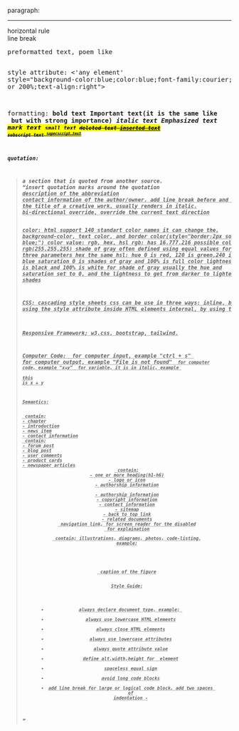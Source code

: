 paragraph:

<p>
<hr>horizontal rule
<br>line break
<pre>preformatted text, poem like

style attribute:
<'any element' style="background-color:blue;color:blue;font-family:courier;font-size:60px or 200%;text-align:right">

formatting:
<b>bold text
<strong>Important text(it is the same like <b> but with strong importance)
<i>italic text
<em>Emphasized text
<mark>mark text
<small>small text
<del>deleted text
<ins>inserted text
<sub>subscript text
<sup>superscript text

quotation:

<blockquote cite="...">a section that is quoted from another source.
<q>insert quotation marks around the quotation
<abbr title="...">description of the abbreviation
<address>contact information of the author/owner. add line break before and after the address element,renders in italic
<cite>the title of a creative work, usually renders in italic.
<bdo>bi-directional override, override the current text direction

color:
html support 140 standart color names
it can change the, background-color, text color, and border color(style="border:2px solid blue;")
color value: rgb, hex, hsl
rgb: has 16.777.216 possible colors
rgb(255,255,255)
shade of gray often defined using equal values for all three parameters
hex the same
hsl:
hue 0 is red, 120 is green,240 is blue
saturation 0 is shades of gray and 100% is full color
lightness 0 is black and 100% is white
for shade of gray usually the hue and saturation set to 0, and the lightness to get from darker to lighter shades

CSS: cascading style sheets
css can be use in three ways:
inline, by using the style attribute inside HTML elements
internal, by using the <style> element in the <head> section
external, by using the <link> element to an external CSS file, example;

<link rel="stylesheet" href="style.css">
css border use border around the text
example,style="border:2px solid black"
padding property is the space between the text and the border
margin property is the space outside the border
example, style="border:2px solid white;padding:20px;margin:60px"

link:
<a href="...">
target attribute, example: target="\_self;\_blank;\_parent;top"
absolute url vs relative url(a link to a page within the same website)
image as link, example: <a href="..."><img src="..." alt="..."></a>
email as link, example: <a href="mailto:blabla@bla.com">...</a>
button as link, example: <button onclick="document.location='...'">
link title, example: <a href="..." title="for hover the link">
link colors; you can make buttons out of links with style

<style>
a:link{unvisited}
a:visited{visited}
a:hover{}
a:active{}
bookmark link; 
<h2 id="04">chapter 4</h2>
<a href="#04">jump to chapter 4</a>

images:
<img src="..." alt="..." style="float:right;width:2px;height:2px">
image map:
<img src="..." alt=".." usemap="#something" href="..">
<map name="something">
<area shape="rect" coords="9,9,20,20">
rect coords from point to point
circle from circle and radius
poly from dot to dot
image map and javascript; use javascript to add click notification
<map name="something">
<area shape="rect" coords="9,9,20,20" alt=".." href="something.html" onclick="myFunction()">
<script>
function myFunction() {
alert("You clicked the image!");
}
</script>

background-image:

<style>
p {
background-image:url('something.jpg');
background-repeat:no-repeat;
background-size:cover(or use 100% 100% for stretch);
background-attachment:fixed;
}
<picture>
<source media="(min-width:450px)" srcset="something.jpg">
<source media="(min-width:600px)" srcset="and.jgp">
<img src="then.jpg">
</picture>

favicon:
<head>
<title>something</title>
<link rel="icon" type="image/x-icon" href="something.jpg">

title:
for bookmark and search engine

table:
<table>
<tr>
<th>bla</th>
<th>bla</th>
</tr>
<tr>
<td>now</td>
<td>when</td>
</tr>
</table>
table border,example;
<style>
table, td, th {
border:2px solid black;
border-collapse:collapse;
border-radius:20px;
}
border-style;
dotted, dashed, solid, double, groove, ridge, inset, outset, none, hidden
border size:
<table style="width:100%">
border heading: to make the heading horizontal.
<table>
<tr>
<th>
<td>
<td>
</tr>
</table>
colspan and rowspan;
<table>
<tr>
<th colspan="2">
table style:
<style>
th:nth-child(even){
background-color:blue;
}
colgroup:
<table>
<colgroup>
<col span="2" style="visibility: collapse">

list:
unordered list:
<ul style="list-style-type:disc/circle/square/none">
<li>test</li>
<li>now</li>
</ul>
horizontal unordered list:
<style>
ul {
background-color:#111;
padding:0;
margin:0;
list-style-type:none;
overflow:hidden;
}
li a {
display:block;
text-align:center;
color:white;
float:left
padding:18px;
}
li:hover{
background-color:#333;
}
ordered list:
<ol type="1,A,a,I,i">
<li>etc</li>
description list:
<dl>
<dt>coffee</dt>
<dd>americano</dd>
<dd>capucino</dd>

block & inline:
block level element always start in a new line, take the full width, and always begins and end with a margin, block level example element are <p> and <div>
inline level element not start with a new line, and just take the width as it needs. inline level element example are <span>
<div> element is a container for other html element, and is not require any attributes but class, id, and style are common
<span> element is a container for text or document, and is not require any attributes but class, id and style are common

Div:
center a div with margin attribute,example;
<style>
div{
margin:auto;
}
horizontal div, example;
<style>
.mycontainer {
width:100%;
overflow:auto;
}
.mycontainer > div {
float:left;
width:33%;
}
display:inline-block,example;
div{
display:inline-block;
width:33%;  
}
flex, example;
<style>
.mycontainer {
display:flex;
}
.mycontainer > div {
width:33%;
}
grid, example;
<style>
.mycontainer{
display:grid;
grid-template-collumns: 33% 33% 33%;
}

class:
"." then the name of the class, then put the class attribute in any elements you wish,
class can be use in multiple elements
and can put more than one class in an element

id:
"#" then the name of the id, then put the id in any elements you wish,
the difference between class and id is class can be used with multiple elements while id only can be use in one element in a website

iframe:
is an element to open a webpage inside a webpage, example;
<iframe src="test.html" style="width:400px;height:500px;" title="the project" name="target">
<a href="google.com" target="target">google.com</a>

Javascript:
<p id="demo">something</p>
document.getElementById("demo").innerHTML="Hello Javascrip";
document.getElementById("demo").style.color="blue";
document.getElementById("demo").style.backgroundColor="white";
document.getElementById("demo").style.fontSize="20px";
<noscript>Sorry, your browser does not support JavaScript!</noscript>

File Paths:
for good practices, use relative url.

Head:
<title>,<style>,<meta>,<link>,<script>,<base>
<title> for Search Engine Optimizer
<style> for CSS
<meta>:
<meta chrset="utf-8">
<meta name="keyword" content="HTML,CSS,STYLE">
<meta name="description" content="free web document tutorial">
<meta name="author" content="van gogh">
<meta http-equiv="refresh" content="30">
<meta name="viewport" content="width:device-width,initial-scale=1.0">

Layout:
<header>,<nav>,<section>,<article>,<aside>,<footer>
Layout Techniques:
CSS Frameworks, tailwind, bootstrap, w3.css
float layout, common to do entire web with float property, but the disadvantage that the float property tied to the document flow, which may harm the flexibility.
flex layout, ensure that elements behave predictably when the page layout accomodate different screen sizes and different display devices.
grid layout, offer a grid-based layout system, with rows and columns, making it easier to design web pages without having to use floats and positioning

Responsive:
Setting Viewport; <meta name="viewport" content="width=device-width, initial-scale=1.0">
Responsive Images; width="100%", max-width="100%",<picture>
Responsive Text; font-size="1vw"
Media Querie; 
<style>
.left, .right {
width:20%;
float:left;
}
.main {
width:60%;
float:left;
}
@media screen and (max-width: 800px){
.left, .main, . right {
width:100%
}
}
</style>

Responsive Framework; w3.css, bootstrap, tailwind.

Computer Code:
<kbd> for computer input, example "ctrl + s"
<samp> for computer output, example "File is not found"
<code> for computer code, example "x+y"
<var> for variable, it is in italic, example <p>this is <var>x</var> + <var>y</var>

Semantics:

<section> contain;
- chapter
- introduction
- news item
- contact information
<article> contain;
- forum post
- blog post
- user comments
- product cards
- newspaper articles
<header> contain;
- one or more heading(h1-h6)
- logo or icon
- authorship information
<footer>
- authorship information
- copyright information
- contact information
- sitemap
- back to top link
- related documents
<nav> navigation link, for screen reader for the disabled
<aside> for explaination
<figure> contain; illustrations, diagrams, photos, code-listing.
example;
<figure>
<img>
<figcaption></figcaption>
</figure>
<figcaption> caption of the figure

Style Guide:

- always declare document type, example; <!DOCTYPE html>
- always use lowercase HTML elements
- always close HTML elements
- always use lowercase attributes
- always quote attribute value
- define alt,width,height for <img> element
- spaceless equal sign
- avoid long code blocks
- add line break for large or logical code block, add two spaces of indentation -<title> for SEO
- ommit <body> can produce error in older browser, ommit <html> and <body> can crash DOM & XML software
- always use closing slash(/) if you want to use XML or XHTML to access your webpage
- add "lang" attribute in <html> element
- add "charset" attribute in <meta> element
- set viewport
- commenting
- CSS guide
- <script src="MyScript.js">
- javascript is case sensitive for the ID
- always use lowercase filename
- file extension
- .html and .htm are the same
- servers can automatically add default filename at the end if it is not defined, server can configure more than one 'default' filename

Entities:
non-breaking space; &nbsp ,&#160
less than; &lt, &#60
greater than; &gt, &#62
Combine Diacritical Mark
a&#768
a&#769
a&#770
a&#771

Symbol:
there are Mathematical Symbol, Greek Symbol, and others

Emojis:
from the UTF-8 charset

Charset:
ASCII is the first character encoding standart for the web, it has 128 different characters
ANSI is the original Window character set, it has 256 different characters;

- it is the same with ASCII for the first 127 characters
- special characters from 128 to 159
- same with UTF-8 from 160 to 255
  ISO-8859-1 is the default character set for HTML 4;
- it is the same with ASCII for the first 127 characters
- does not use the character from 128 to 159
- same with UTF-8 and ANSI from 160 to 255
  UTF-8;
- it is the same with ASCII for the first 127 characters
- does not use the character from 128 to 159
- same with ANSI and 8859 from 160 to 255
- more from 256 to 10000 characters

Uniform Resource Locators:
Uniform Resource Locators compose with "name" (www.w3schools.com) or Internet Protocol addreses (e.g. 192.68.20.50).
Uniform Resource Locators used to addres documents or data on the web.
Web address sytax rules;
scheme://prefix.domain:port/path/filename
Scheme: the 'type' of internet services, usually http or https
Prefix: the domain prefix, usually www
Port: the port number of a server, for http usually 80
Path: path of the server, if ommited it is the root of the directory of the site
Filename: the name of the document or resource
Different Scheme:
HTTP, Hypertext Transfer Protocol, common web, non-encrypted
HTTPS, Secure Hypertext Transfer Protocol, secure web, encrypted
FTP, downloading and uploading file
File,
URL can only be sent over the internet using the ASCII character set, if it use outside the ASCII character set, it has to be converted
URL replace non-ASCII character with a "%" followed by hexidecimal digit
URL cannot contain spaces, URL encoding normally replace spaces with (+) or %20

HTML vs XHTML:
XHTML stands for Extensible Hypertext Markup Language;
XHTML is a stricter, more XML base version of HTML
The Most Important differences from HTML

<!DOCTYPE> is mandatory

the xmlns attribute in <html> element are mandatory

<html>, <head>, <title>, and <body> are mandatory
elements must always properly nested
elements must always be closed, <p></p>
empty element must always be closed, <br/>,<hr/>,<img/>
elements must always be in lowercase
attribute name must always in lowercase
attribute values must always be quoted
attribute minimization is forbidden, example;
<input type="checkbox" name="vehicle" value="car" checked="checked" />
<input type="text" name="lastname" disabled="disabled" />

FORM:

<form> element is a container for different types of input elements, such as:
<input type="text">
<input type="radio">
<input type="checkbox">
<input type="submit">
<input type="button">
<label> element is useful for screen-reader users, when the user clicks the text within the <label> element, it toggles the radio/checkbox
the 'for' attribute of the <label> tag should be equal to the id attribute of the <input> element to bind them together.
the 'name' attribute for <input> has to have the same value as 'for' attribute from the <label> element or the value of the input field will not be sent at all
<form>
<label for="fname">First Name</label><br>
<input type="text" id="fname" name="fname" value="john"><br><br>
<input type="submit" value="Submit">
</form>

Form Attributes:
list of all <form> attributes;
accept-charset,action,autocomplete,enctype,method,name,novalidate,rel,target.

<form action="/action_page.php">
<form action="/action_page.php" target="_blank">
<form action="/action_page.php" method="post" (or 'get')
<form action="/action_page.php" autocomplete="on">
<form action="/action_page.php" novalidate>

Form Elements:
<input>
<label>
<select id="a" name="a" size="3" multiple>

<option value="cars" selected>
<textarea name="a" rows="30" cols="20" style="width:100px;height:200px">something</textarea>
<button type="button" onclick="alert("bakekok")">Click Me!</button>
<fieldset>
<legend>Personalia:</legend>
datalist;
<input list="browsers" name="browser">
<datalist id="browsers">
<option value="a">
output;
<form action=""
oninput="x.value=parseINT(a.value)+parseINT(b.value)">
0
<input type="range" id="a" name="a" value="50">
100 +
<input type="number" id="b" name="b" value="50">
=
<output name="x" for="a b"></output>
<br><br>
<input type="submit" value="Submit">
</form>

Input Types:
-text
-password
-submit
-reset
-radio
-checkbox
-button
-color
-date
-datetime-local
-email
-images
-file
-hidden
-month
-number
Input Restriction:
checked,disabled,max,max-length,min,pattern,readonly,required,size,step,value
another input types:
-range
-search
-tel
-time
-url
-week

Input Attributes:
-value
-readonly
-disable
-size
-max-length
-min max
-multiple
-pattern
-placeholder
-require
-step
-autofocus
-width & height in image
-list
-autocomplete

Input Form\* Attributes:
form = specifies the form the <input> element belongs to. must be equal to the id attribute of the <form> elemnt it belongs to
formaction = specifies the URL of the file that will process the input when the form is submitted
formenctype = specifies how the form-data should be encoded when submitted
formmethod = overrides the 'method' atribute of the <form> element, input types:submit and image.
formtarget = overrides the 'target' attribute of the <form> element.
formnovalidate = overrides the 'novalidate' attribute of the <form> element

Canvas:
canvas used to draw graphics, on the fly, via Javascript.
good for:games, animations, real-time graphics

SVG:
stands for Scalable Vector Graphics
good for: logos, icons,illustrations that need to stay sharp at any size
better than regular images(jpg/png)when you need graphics that can resize without getting blurry

CSS:

CSS Background:
background-repeat:repeat-x
background shorthand:
background: #ffffff url("img_tree.png") no-repeat right top;

CSS Border:
width can be set as a specific size (in px, pt, cm, em, etc) or thin, medium, or thick:
border-width: 20px 5px; /_ 20px top and bottom, 5px on the sides _/
border-width: 25px 10px 4px 35px; /_ 25px top, 10px right, 4px bottom and 35px left _/
border-color: red green blue yellow; /_ red top, green right, blue bottom and yellow left _/
border-top-style: dotted;
border-right-style: solid;
border-bottom-style: dotted;
border-left-style: solid;
(mix)border-style: dotted dashed solid double;
this properties can be used with border-width and border-color
Border Shorthand: border-left: 6px solid red;

Margin:
margin: 25px 50px 75px, top 25px, right and left 50px, bottom 75px
margin-left:100px
margin-left:inherit(it will inherited from the parent element)

Padding:
p {
width: 300px;
padding: 25px;
}
the total width will be 350px
but with:
p {
width: 300px;
padding: 25px;
box-sizing: border-box;
}
the width will keep at 300px

Outline:
outline is a line drawn outside the element's border
pretty much the same properties used by 'border'
outline offset is a space between an outline and the border, example;
outline-offset: 15px

Text:
Text Alignment;
text-align: center, left, right, justify
text-align-last: right, left, justify
text direction;
p {
direction: rtl;
unicode-bidi: bidi-override:
}
vertical-align: baseline, text-top, text-bottom, sub, super
Text Decoration;
text-decoration-line: overline line-through underline
it is not recommended to underline text that is not a link, as this often confunses the reader
text-decoration-color: red blue green purple
text-decoration-style: solid double dotted dashed wavy
text-decoration-thickness: 5px auto 25%
text-decoration: underline red double 5px;
text-decoration:none(to remove the underline from links)
Text Tranformation;
text-transform: uppercase lowercase capitalize
Text Spacing;
text-indent: 20px;
letter-spacing: 5px;
line-height: 1.8;
word-spacing: -2px;
white-space: nowrap;
Text Shadow;
text-shadow: 1px 1px 2px black, 0 0 25px blue, 0 0 5px darkblue;

CSS Fonts;
Font Web Safe;

- Arial(sans-serif)
- Verdana(sans-serif)
- Tahoma(sans-serif)
- Trebuchet MS(sans-serif)
- Times New Roman (serif)
- Georgia (serif)
- Garamond (serif)
- Courier New (monospace)
- Brush Script MT(cursive)
Font Style;
font-style: normal italic oblique
font-weight: normal bold
font-variant: normal small-caps
Font Size;
The default text size in browsers is 16px. So, the default size of 1em is 16px.
font-size: 2.5em; /_ 40px/16=2.5em _/
Font Google;
<head>
<link rel="stylesheet" href="https://fonts.googleapis.com/css?family=Audiowide|Sofia|Trirong">
<style>
h1.a {font-family: "Audiowide", sans-serif;}
h1.b {font-family: "Sofia", sans-serif;}
h1.c {font-family: "Trirong", serif;}
</style>
</head>
Request multiple font effects:
<head>
<link rel="stylesheet" href="https://fonts.googleapis.com/css?family=Sofia&effect=neon|outline|emboss|shadow-multiple">
<style>
body {
  font-family: "Sofia", sans-serif;
  font-size: 30px;
}
</style>
</head>
<body>

<h1 class="font-effect-neon">Neon Effect</h1>
<h1 class="font-effect-outline">Outline Effect</h1>
<h1 class="font-effect-emboss">Emboss Effect</h1>
<h1 class="font-effect-shadow-multiple">Multiple Shadow Effect</h1>

</body>
Font Pairings;
font pairing rules:
1. Complement, without being too similar or too different
2. Use Font Superfamilies, example 'Lucida' superfamily
3. Contrast is King, example combining serif with sans serif is well known combination
4. Choose Only One Boss
popular font pairings:
- Georgia and Verdana
- Helvetica and Garamond
popular google font pairings:
- Merriweather and Open Sans
- Ubuntu and Lora
- Abril Fatface and Poppins
- Cinzel and Fauna One
- Fjalla One and Libre Baskerville
- Space Mono and Muli
- Spectral and Rubik
- Oswald and Noto Sans
Font Shorthand;
'font' property is a shorthand property for:
- font-style
- font-variant
- font-weight
- font-size/line-hight
- font-family
Note: the font-size and font-family are required. if one of the other values is missing, their default value are used.
font: 20px Arial, sans-serif;
font: italic small-caps bold 12px/30px Georgia, serif;

CSS Icons;
-Font Awesome Icons;
-Bootstrap Icons;
-Google Icons;

CSS Links;
different types of cursors:
<span style="cursor: auto">auto</span><br>
<span style="cursor: crosshair">crosshair</span><br>
<span style="cursor: default">default</span><br>
<span style="cursor: help">help</span><br>
<span style="cursor: move">move</span><br>
<span style="cursor: pointer">pointer</span><br>
<span style="cursor: progress">progress</span><br>
<span style="cursor: text">text</span><br>
<span style="cursor: wait">wait</span>
<span style="cursor: e-resize">e-resize</span><br>
<span style="cursor: w-resize">w-resize</span><br>
<span style="cursor: n-resize">n-resize</span><br>
<span style="cursor: s-resize">s-resize</span><br>
<span style="cursor: ne-resize">ne-resize</span><br>
<span style="cursor: sw-resize">sw-resize</span><br>
<span style="cursor: nw-resize">nw-resize</span><br>
<span style="cursor: se-resize">se-resize</span><br>

CSS Lists:
ul{
list-style-image: url('sqpurple.gif');
list-style-position: outside or inside;
}
list shorthand;
list-style: square inside url("sqpurple.gif");

CSS Tables:
td {
vertical align: top center bottom;
}
table responsive;

<div style="overflow-x:auto;">

CSS Display:
inline,Displays an element as an inline element
block,Displays an element as a block element
contents,Makes the container disappear, making the child elements children of the element the next level up in the DOM
flex,Displays an element as a block-level flex container
grid,Displays an element as a block-level grid container
inline-block,Displays an element as an inline-level block container. The element itself is formatted as an inline element, but you can apply height and width values
inline-flex,Displays an element as an inline-level flex container
inline-grid,Displays an element as an inline-level grid container
inline-table,The element is displayed as an inline-level table
list-item,Let the element behave like a <li> element
run-in,Displays an element as either block or inline, depending on context
table,Let the element behave like a <table> element
table-caption,Let the element behave like a <caption> element
table-column-group,Let the element behave like a <colgroup> element
table-header-group,Let the element behave like a <thead> element
table-footer-group,Let the element behave like a <tfoot> element
table-row-group,Let the element behave like a <tbody> element
table-cell,Let the element behave like a <td> element
table-column,Let the element behave like a <col> element
table-row,Let the element behave like a <tr> element
initial,Sets this property to its default value
inherit,Inherits this property from its parent element
none,The element is completely removed
visibility: hidden

CSS Position:

- static
- relative
- fixed
- absolute
- sticky

CSS Max-Width:
it can have a responsive div

CSS Z-Index:
z-index: 1;
it is a stack order priority

CSS Overflow:

- visible
- hidden
- scroll
- auto
  overflow-x: hidden;
  overflow-y: scroll;

CSS Float:
float: inherit;
Clear;

- none
- left
- right
- both
- inherit
  The cleafix Hack;
  .clearfix {
  overflow: auto;
  }
  Modern clearfix hack;
  .clearfix::after {
  content: "";
  clear: both;
  display: table;
  }

CSS Align:
left and right align - using position;
.right {
position : absolute;
right: 0px;
width: 300px;
border: 3px solid red;
padding: 10px;
}
center an image;
img {
display: block;
margin-left: auto;
margin-right: auto;
width: 40%;
}
center vertically - using padding;
.center {
padding: 70px 0;
border: 3px solid green;
text-align: center;
}
center vertically - using line-height;
.center {
line-height: 200px;
height: 200px;
border: 3px solid green;
text-align: center;
}

/_ If the text has multiple lines, add the following: _/
.center p {
line-height: 1.5;
display: inline-block;
vertical-align: middle;
}
center vertically - using position & transform;
.center {
height: 200px;
position: relative;
border: 3px solid green;
}
center with tranform;
.center p {
margin: 0;
position: absolute;
top: 50%;
left: 50%;
transform: translate(-50%, -50%);
}
center vertically - using flexbox;
.center {
display: flex;
justify-content: center;
align-items: center;
height: 200px;
border: 3px solid green;
}

CSS Combinators:

- 'div p {}'descendant combinator (space), "in the div, even there is another element with it like <section>"
- 'div > p {}'child combinator (>) "in the div, but outside other specific element like <section>"
- 'div + p {}'next sibling combinator (+) "first element after the div"
- 'div ~ p {}'subsequest-sibling combinator (~) "after the div"

CSS Pseudo-classes:
first child;
p i:first-child {}
p:first-child i {}

CSS Pseudo-element:
::first-line, can only be applied to block-level elements,properties example;

- font properties
- color properties
- background properties
- text-decoration
- text-transform
- line-height
- vertical-align
- clear
- word-spacing
- letter-spacing
  ::first-letter, properties example
- font properties
- color properties
- background properties
- text-decoration
- text-transform
- line-height
- vertical-align (only if "float" is "none")
- clear
- float
- border properties
- margin properties
- padding properties
  ::before {}
  ::after {}
  ::marker {}
  ::selection {
  color;background;cursor;outline;
  }

CSS Navigation Bar:
IE does not suppert 'sticky' positioning. safari requires '-webkit-sticky', you must also specify at least one of the 'top','right','bottom' or 'left' for sticky positioning to work
ul{
position: -webkit-sticky; (for safari)
position: sticky;
}

CSS Dropdown:

<style>
ul {
  list-style-type: none;
  margin: 0;
  padding: 0;
  overflow: hidden;
  background-color: anything;
}
li {
  float: left;
}
li a, .dropbtn {
  display: inline-block;
  color: white;
  text-align: center;
  padding: 14px 16px;
  text-decoration: none;
}
li a:hover, .dropdown:hover .dropbtn {
  background-color: red;
}
li.dropdown {
  display: inline-block;
}
.dropdown-content {
  display: none;
  position: absolute;
  background-color: #f9f9f9;
  min-width: 160px;
  box-shadow: 0px 8px 16px 0px rgba(0,0,0,0.2);
  z-index: 1;
}
.dropdown-content a {
  display: block;
  text-align: left;
  color: black;
  padding: 12px 16px;
  text-decoration: none;
}
.dropdown-content a:hover {background-color: #f1f1f1;}
.dropdown:hover .dropdown-content {display: block;}
</style>
</head>
<ul>
  <li><a href="#home">Home</a></li>
  <li><a href="#news">News</a></li>
  <li class="dropdown">
    <a href="javascript:void(0)" class="dropbtn">Dropdown</a>
    <div class="dropdown-content">
      <a href="#">Link 1</a>
      <a href="#">Link 2</a>
      <a href="#">Link 3</a>
    </div>
  </li>
</ul>

CSS Image Sprites:
An image sprite is a collection of images put into a single image
#home {
width:
height:
background: url(img_navsprites.fig) 0 0;
}

CSS Attribute Selectors:
a[target] {}, selects all <a> elements with a target attribute
a[target="\_blank"] {}, selects all <a> elements with a target="\_blank" attribute
[title~="flower"] {}, contains a space-seperated list of word
[class|="top"] {}, only the word 'top' alone or followed by a hyphen(-)
[class^]="top"] {}, starts with "top"
[class$="test"] {}, ends with "test"
[class\*="te"] {}, contain "te"

CSS Forms:
Animate Search Input;
input[type-text] {
-webkit-transition: 0.4s;
transition: width 0.4s ease-in-out;
}
input[type=text]:focus {
width: 100%;
}
Styling Textareas:
textarea {
resize: none vertical horizontal;
}

CSS Counters:
counter-reset - creates or resets a counter
counter-increment - icrements a counter value
content - inserts generated content
counter() or counters() function - adds the value of a counter to an element
body {
counter-reset: section;
}
h1 {
counter-reset: subsection;
}
h1::before {
counter-increment: section;
content: "Section " counter(section) ". ";
}
h2::before {
counter-increment: subsection;
content: counter(section) "." counter(subsection) " ";
}
or
li::before {
counter-increment: section;
content : counters(section,".") " ";
}

CSS Units:
Absolute lengths;
cm = centimeters
mm = millimeters
in = inches (1in = 96px = 2.54cm)
px \* = pxels (1px = 1/96th of 1in)
pt = points (1pt = 1/72 of 1in)
pc = picas (1pc = 12 pt)
Relative Lengths;
em, ex, ch, rem, vw, vh, vmin, vmax, %

CSS Specificity:
Hierarchy Priority;
-Inline style = <h1 style="color: pink;">
-Id selectors = #navbar
-Classes and pseudo-classes = .test, :hover
-Attributes = [type="text"]
-Elements and Pseudo-elements = h1; ::before, ::after
Equal secificity: the latest rule wins
ID selectors have a higher specificity than attribute selectors:
div#myDiv {background-color: green;}
#myDiv {background-color: yellow;}
div[id=myDiv] {background-color: blue;}

CSS !Important

CSS Math Functions:
calc();
width: calc(100% - 100px)
max();
width: max(50%, 300px)
min();
width: min(50%, 300px)

CSS ADVANCED

CSS Border Images:
border-image: url(border.png) 30 round;
border-image: url(border.png) 30 stretch;

CSS Background:
background-size: contain
background: url(img_tree.gif) left top no-repeat, url(img_flwr.gif) right bottom no-repeat, url(paper.gif) left top repeat;
background-size: 50px, 130px, auto;
background-origin: 'border-box' 'padding-box'(default) 'content-box'
background-clip: 'border-box'(default) 'padding-box' 'content-box'

CSS Color Keywords:
background-color: transparent, currentcolor, inherit
border: currentcolor, inherit

CSS Gradients:
Linear Gradients;
background-image: linear-gradient(to right, red, yellow);
to right(90deg)
to left(-90deg)
to top(0deg)
to bottom(180deg)
background-image: repeating-linear-gradient(red, yellow 10%, green 20%);
Radial Gradient;
ellipse(default), circle
background-image: radial-gradient(circle, red, yellow, green);
different size keywords;
closest-side
farthest-side
closest-corner
farthest-corner
background-image: repeating-radial-gradient(red, yellow 10%, green 15%);
Conic Gradients;
background-image: conic-gradient([from angle] [at position,] color [degree], color [degree], ...);
repeating-conic-gradient

CSS Text Effects:

- text-overflow: clip ellipsis;
  .test:hover {
  overflow:visible;
  }
- word-wrap: break-word;
- word-break: keep-all break-all(readability is not priority);
- writing-mode: horizontal-tb vertical-rl;

CSS Web Fonts:
@font-face {
font-family: myFirstFont;
src: url(sansation_light.woff);
}
div {
font-family: myFirstFont;
}
Font Formats;

- TrueType Fonts(TTF)
- OpenType Fonts(OTF)
- The Web Open Font Format (WOFF)
- The Web Open Font Format (WOFF 2.0)
- SVG Fonts/Shapes
- Embedded OpenType Fonts (EOT)

CSS 2D Transforms:
translate (50px,50px)
rotate (20deg)
scaleX(2)
scaleY(0.5)
scale(2,0.5)
skewY(20deg)
skewX(-20deg)
skew(-20deg,20deg)
matrix(scaleX(),skewY(),skewX(),scaleY(),transaletX(),translateY())
transform: matrix(1, -0.3, 0, 1, 0, 0);

CSS 3D Transforms:
rotateX ()
rotateY ()
rotateZ ()

CSS Animations:
@keyframes example {
from {background-color: red;}
to {background-color: yellow;}
}
or
{
0% {background-color:red; left:0px; top:0px;}
25% {background-color:yellow; left:200px; top:0px;}
50% {background-color:blue; left:200px; top:200px;}
75% {background-color:green; left:0px; top:200px;}
100% {background-color:red; left:0px; top:0px;}
}
div {
width: 100px;
height: 100px;
background: red;
position: relative;
animation-name: example;
animation-duration: 5s;
animation-timing-function: linear;
animation-delay: 2s;
animation-iteration-count: infinite;
animation-direction: normal reverse alternate-reverse alternate;
animation-fill-mode: forwards backwards;
}
div {
animation: example 5s linear 2s infinite alternate backwards;
}

CSS Tooltip:
.tooltip {
display: inline-block;
position: relative;
border-bottom: 1px dotted black;
}
.tooltip .tooltiptext {
visibility: hidden;
width 120px;
background-color: black;
color: #fff;
text-align: center;
padding: 5px 0;
border-radius: 6px;

/_ Position the tooltip_/
position: absolute;
z-index: 1;
/_ for right and left_/
top: -5px;/_same as the padding_/
left: 105%;/_right tooltip_/
right: 105%; /_left tooltip_/
/_for top & bottom_/
margin-left: -60px; /_use half of the width (120/2=60), to center the tooltip _/
left: 50%;
bottom: 100%;/_top tooltip_/
top: 100%;/\*bottom tooltip/

/_fade in tooltips (Animation)_/
opacity: 0;
transition: opacity 1s;
}

/_tooltip arrow_/
.tooltip .tooltiptext::after {
content: "";
position: absolute;
margin-left: -5px;
border-width: 5px;/_should be the same value as margin-left to keep the arrow centered_/
border-style: solid;
/_bottom & top arrow_/
left: 50%;
top: 100%;/_at the bottom of the tooltip_/
border-color: black transparent transparent transparent;/_at the bottom of the tooltip_/
bottom: 100%;/_at the top of the tooltip_/
border-color: transparent transparent black transparent;/_at the top of the tooltip_/
/_left & right arrow_/
top: 50%;
right: 100%; /_to the left of the tooltip_/
border-color: transparent black transparent transparent;
left: 100% /_to the right of the tooltip_/
border-color: transparent transparent transparent black;
}
.tooltip:hover .tooltiptext {
visibility: visible;
/_fade in tooltips_/
opacity: 1;
}

CSS Image-Styling:
responsive images;
img {
max-width: 100%;
height: auto;
}

polaroid images/cards;
div.polaroid {
width: 80%;
background-color: white;
box-shadow: 0 4px 8px 0 rgba(0,0,0,0.2), 0 6px 20px 0 rgba(0,0,0,0.19);
}
img {width: 100%}
div.container {
text-align: center;
padding: 10px 20px;
}

image text:
.container {
position: relative;
}
.top(left or right) or bottom(left or right) {
position: absolute;
font-size: 20px;
/_for top left/right_/
top: 8px;
left: 12px;/_if it is topleft_/
right: 12px;/_if it is topright_/
/_for bottom left/right_/
bottom: 8px;
left: 12px;/_if it is bottomleft_/
right: 12px;/_if it is bottomright_/
/_for center_/
top: 50%;
left: 50%;
transform: translate(-50%,-50%);
}
img {
width: 100%;
height: auto;
opacity: 0.5;
}

image hover overlay:
there are;
-fade in text
-fade in a box
-slide in(top,bottom,left,right)
.container {
position: relative;
width: 50%
}
.image {
display: block;
width: 100%;
height: auto;
/_only fade in a box_/
opacity: 1;
transition: 0.5 ease;
backface-visibility: hidden;
}
.overlay /_all except fade in box_/ {
position: absolute;
right: 0;
background-color: #008CBA
transition: .5s ease;
overflow: hidden; /_none for fade in text_/
width: 100%; /_except slide in left and right is 0_/
height: 100%; /_except slide in top and bottom is 0_/
bottom: 0; /_except slide in top is 100%_/
left: 0: /_except slide in right is 100%_/  
}
.container:hover .overlay {
width: 100%;/_only slide in right and left_/
height: 100%;/_only slide in top and bottom_/
bottom: 0;/_only slide in top_/
left: 0;/_only slide in right_/
opacity: 1;/_only fade in text_/
}
/_only fade in a box_/
.middle {
position: absolute;
opacity: 0;
transition: .5s ease;
top: 50%;
left: 50%;
transform: translate(-50%, -50%);
-ms-transform: translate(-50%, -50%);
}
.container:hover .image {
opacity: 0.3;
}
.container:hover .middle {
opacity: 1;
}
/_here for everything_/
.text {
color: white;
font-size: 20px;
/_only slide in_/
white-space: nowrap;
overflow: hidden;
/_all except fade in a box_/
position: absolute;
top: 50%;
left: 50%;
transform: translate(-50%, -50%);
-ms-transform: translate(-50%, -50%);
/_only fade in a box_/
background-color: #4CAF50;
padding: 16px 32px;
}

<div class="container">
  <image src="img_avatar.png" alt="Avatar" class="image" style="width:100%">
  <div class="middle/overlay">
    <div class="text">John Deo</div>
  </div>
</div>

Flip an Image:
img:hover {
transform: scaleX(-1);
}

CSS Image Centering:

1. Using margin:auto
   img {
   display: block;
   margin: auto;
   }
2. Using display: flex
   img {
   display: flex;
   justify-content: center /_centers the image horizontally in the div container_/
   align-items: center /_centers the image verticaly in the div container_/
   }

CSS Image Filters:
img {
filter: blur(2px);
filter: brightness(150%);
filter: contrast(150%);
filter: drop-shadow(8px 8px 10px gray);
filter: grayscale(60% or 0.4);
filter: hue-rotate(200deg);
filter: invert(70% or 0.3);
filter: opacity(80% or 0.3);
filter: saturate(0 - 200%);
filter: sepia(60% or 0.4);
}

CSS Image Shapes:
img {
float: left;
clip-path: circle(40%);
clip-path: circle(40% at right);
shape-outside: circle(45%);
clip-path: ellipse(40% 50%);
clip-path: ellipse(40% 50% at right);
shape-outside: ellipse(45% 50%);
clip-path: polygon(50% 0%, 100% 50%, 50% 100%, 0% 50%);
}

CSS Object-Fit:
img {
width: 200px;
height: 300px;
object-fit: cover;/_ clip to fit_/
object-fit: contain;/_ resized to fit within the given dimension_/
object-fit: fill;/_ will be stretched or squized to fit_/
object-fit: none;/_ not resized_/
object-fit: scale-down;/_ scaled down to the smallest version of 'none' or 'contain'_/
}

CSS Object-Position:
img {
width: 200px;
height: 300px;
object-fit: cover;
object-position: 15% 100%;
}

CSS Masking:
Image as the Mask Layer;
.mask1 {
-webkit-mask-image: url(w3logo.png);
mask-image: url(w3logo.png);
mask-repeat: no-repeat;
}
Gradients as the Mask Layer;
/_linear gradient_/
.mask1 {
-webkit-mask-image: linear-gradient(black, transparent);
mask-image: linear-gradient(black, transparent);
}
/_radial-gradient_/
.mask2 {
-webkit-mask-image: radial-gradient(circle, black 50%, rgba(0, 0, 0, 0.5) 50%);
mask-image: radial-gradient(circle, black 50%, rgba(0, 0, 0, 0.5) 50%);
}
.mask3 {
-webkit-mask-image: radial-gradient(ellipse, black 50%, rgba(0, 0, 0, 0.5) 50%);
mask-image: radial-gradient(ellipse, black 50%, rgba(0, 0, 0, 0.5) 50%);
}
SVG as the Mask Layer;
/_triangle_/
<svg width="600" height="400">
<mask id="svgmask1">
<polygon fill="#ffffff" points="200 0, 400 400, 0 400"></polygon>
</mask>
<image xmlns:xlink="http://www.w3.org/1999/xlink" xlink:href="img_5terre.jpg" mask="url(#svgmask1)"</image>
</svg>
/_circles_/
<svg width="600" height="400">
<mask id="svgmask3">
<circle fill="#ffffff" cx="75" cy="75" r="75"></circle>
<circle fill="#ffffff" cx="80" cy="260" r="75"></circle>
<circle fill="#ffffff" cx="270" cy="160" r="75"></circle>
</mask>
<image xmlns:xlink="http://www.w3.org/1999/xlink" xlink:href="img_5terre.jpg" mask="url(#svgmask3)"></image>
</svg>

CSS Pagination:
.center {
text-align: center;
}
.pagination {
display: inline-block;
}
.pagination a {
float: left;
color: black;
border: 1px solid #ddd;
border-radius: 2.65px;
padding: 6px 17px;
margin: 0 4px;
text-decoration: none;
transition: background-color .3s;
}
.pagination a.active {
border: 1px solid #4CAF50;
background-color: #4Caf87;
color: white;
}
.pagination a:first-child {
border-top-left-radius: 5px;
border-bottom-left-radius: 5px;
}
.pagination a:last-child {
border-top-right-radius: 5px;
border-bottom-right-radius: 5px;
}
.pagination a:hover:not(.active) {background-color: #dcdcdc;}
</style>

</head>
<body>
<p>Next/Previous buttons:</p>
<div class="pagination">
  <a href="#">❮</a>
  <a href="#">❯</a>
</div>
<h2>Centered Pagination</h2>
<div class="center">
  <div class="pagination">
  <a href="#">&laquo;</a>
  <a href="#">1</a>
  <a href="#" class="active">2</a>
  <a href="#">3</a>
  <a href="#">4</a>
  <a href="#">5</a>
  <a href="#">6</a>
  <a href="#">&raquo;</a>
  </div>
</div>
</body>

Breadcrumbs:
ul.breadcrumb {
list-style: none;
padding: 8px 16px;
background-color: #eee;
}
ul.breadcrumb li {display: inline;}
ul.breadcrumb li+li:before {
content: "/\00a0";
color: black;
padding: 8px;
}
ul.breadcrumb li a {color: green;}
</style>

</head>
<body>
<h2>Breadcrumb Pagination</h2>
<ul class="breadcrumb">
  <li><a href="#">Home</a></li>
  <li><a href="#">Pictures</a></li>
  <li><a href="#">Summer 15</a></li>
  <li>Italy</li>
</ul>

CSS Multiple Columns:
div {
column-count: 3;
column-gap: 40px;
column-rule:1px solid lightblue;
column-width: 300px;
}
h2 {column-span: all;}

CSS Variables:
:root {
--blue: #1e90ff;
--white: #fff;
}
.container {
--fontsize: 25px;
}
body {
background-color: var(--blue);
}
h2 {
border-bottom: 2px solid var(--blue);
}
.container {
color: var(--blue);
background-color: var(--white);
padding: 15px;
font-size: var(--fontsize);
}
@media screen and (mind-width: 450px) {
.container {
--fontsize: 50px;
}
:root {
--blue: lightblue;
}
}

CSS @property:
@property --something {
syntax: "<color>" "<number>" "<length>";
}
@property --startColor {
syntax: "<color>";
initial-value: #EADED8;
inherits: false;
}
@property --endColor {
syntax: "<color";
initial-value: #BC70A4;
inherits: false;
}
.ex1 {
background: linear-gradient(var(--startColor), var(--endColor));
animation: gradient 3s linear infinite;
}
@keyframes gradient {
0%,
100% {
--startColor: #EADEDB;
--endColor: #BC70A4;
}
50% {
--startColor: #BC70A4;
--endColor: #BFD641;
}
}
#grad1 {
height: 200px;
}

CSS MQ Examples:
@media only screen and (orientation: landscape) {
body {
background-color: lightblue;
}
}
@media screen and (max-width: 900px) and (min-width: 600px) {
something
}

CSS Flex Container:
.flex-container {
display: flex;
flex-direction: row column row-reverse column-reverse;
flex-wrap: nowrap wrap wrap-reverse;
justify-content: center flex-start flex-end space-around space-between space-evenly;
align-items: center flex-start flex-end stretch baseline normal;
align-content: center stretch flex-start flex-end space-around space-between space-evenly;
}

CSS Flex Items:
"order" property;

<div class="flex-container">
  <div style-"order: 3">1</div>
  <div style="order: 2">2</div>
  <div style="order: 4">3</div>
  <div style="order: 1">4</div>
</div>
"flex-grow" property;
<div class="flex-container">
  <div style="flex-grow: 1">1</div>
  <div style="flex-grow: 1">2</div>
  <div style="flex-grow: 8">3</div>
</div>
"flex-shrink" property;
<div class="flex-container">
  <div>1</div>
  <div>2</div>
  <div style="flex-shrink: 0">3</div>
</div>
"flex-basis" property;
<div class="flex-container">
  <div>1</div>
  <div>2</div>
  <div style="flex-basis: 200px">3</div>
  <div>4</div>
</div>
"flex" property, shorthand for 'flex-grow','flex-shrink','flex-basis';
<div class="flex-container">
  <div>1</div>
  <div>2</div>
  <div style="flex: 0 0 200px">3</div>
  <div>4</div>
</div>
"align-self" property;
<div class="flex-container">
  <div>1</div>
  <div style="align-self: flex-start">2</div>
  <div style="align-self: flex-end">3</div>
  <div>4</div>
</div>

CSS Grid Columns, Rows and Gaps:
.container {
display: grid;
grid-template-columns: auto auto auto;
column-gap: 50px;
row-gap: 100px;
gap: 50px 100px;/_for column-gap and row-gap_/
grid-column-start: 1;
grid-column-end: 3;
grid-column: 1 / span 2;
grid-row-start: 1;
grid-row-end: 3;
grid-row: 1 / span 2;
}

CSS Grid Container:
.grid-container {
display: grid;
grid-template-columns: 80px 200px auto 40px;
grid-template-columns: 1fr 2fr 1fr 1fr;
grid-template-rows: 80px 200px;
justify-content: space-evenly space-around space-between center start end;
align-content: space-evenly space-around space-between center start end;
place-content: /_shorthand property for the 'align-content' and 'justify-content'_/
}

CSS Grid Items:

<style>
.item1 {
  grid-row-start: 1;
  grid-columns-start: 2;
  grid-row-end: 3;
  grid-column-end: 2;
}
is the same as;
.item1 {
  grid-area: 1 / 2 / 3 / 2;
}
another example;
.item1 { grid-area: header;}
.item2 { grid-area: menu; }
.item3 { grid-area: main; }
.item4 { grid-area: right; }
.item5 { grid-area: footer; }
.grid-container {
  grid-template-areas: 
  'header header header header header header'
  'menu main main main main right'
  'menu footer footer footer footer footer';
}
/* place in row 1 column 3 */
.item1 {grid-area: 1 / 3;}
/* place in row 2 column 3 */
.item2 {grid-area: 2 / 3;}
/* place in row 1 column 1 */
.item3 {grid-area: 1 / 1;}
/* place in row 1 column 2 */
.item4 {grid-area: 1 / 2;}
/* place in row 2 column 1 */
.item5 {grid-area: 2 / 1;}
/* place in row 2 column 2 */
.item6 {grid-area: 2 / 2;}
@media only screen and (max-width: 500px) {
  .item1 {grid-area: 1 / span 3;}
  .item2 {grid-area: 3 / 3;}
  .item3 {grid-area: 2 / 1;}
  .item4 {grid-area: 2 / 2 / span 2;}
  .item5 {grid-area: 3 / 1;}
  .item6 {grid-area: 2 / 3;}
}
</style>
